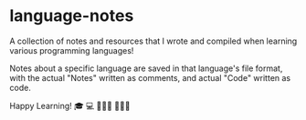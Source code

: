 # language-notes

A collection of notes and resources that I wrote and compiled when learning various programming languages!

Notes about a specific language are saved in that language's file format, with the actual "Notes" written as comments, and actual "Code" written as code.

Happy Learning! 🎓 💻 👩🏻‍💻 🧑🏻‍💻
